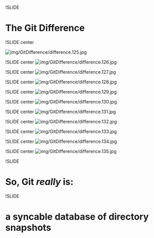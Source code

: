 !SLIDE

# The Git Difference #


!SLIDE center

![img/GitDifference/difference.125.jpg](img/GitDifference/difference.125.jpg)

!SLIDE center
![img/GitDifference/difference.126.jpg](img/GitDifference/difference.126.jpg)

!SLIDE center
![img/GitDifference/difference.127.jpg](img/GitDifference/difference.127.jpg)

!SLIDE center
![img/GitDifference/difference.128.jpg](img/GitDifference/difference.128.jpg)

!SLIDE center
![img/GitDifference/difference.129.jpg](img/GitDifference/difference.129.jpg)

!SLIDE center
![img/GitDifference/difference.130.jpg](img/GitDifference/difference.130.jpg)

!SLIDE center
![img/GitDifference/difference.131.jpg](img/GitDifference/difference.131.jpg)

!SLIDE center
![img/GitDifference/difference.132.jpg](img/GitDifference/difference.132.jpg)

!SLIDE center
![img/GitDifference/difference.133.jpg](img/GitDifference/difference.133.jpg)

!SLIDE center
![img/GitDifference/difference.134.jpg](img/GitDifference/difference.134.jpg)

!SLIDE center
![img/GitDifference/difference.135.jpg](img/GitDifference/difference.135.jpg)

!SLIDE

# So, Git *really* is: #

!SLIDE

# a syncable database of directory snapshots #

